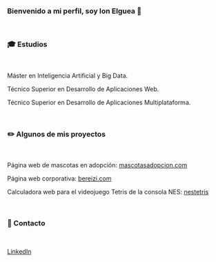 ### Bienvenido a mi perfil, soy Ion Elguea 👋

<br>

### 🎓 Estudios 

<br>

Máster en Inteligencia Artificial y Big Data. 

Técnico Superior en Desarrollo de Aplicaciones Web. 

Técnico Superior en Desarrollo de Aplicaciones Multiplataforma.

<br>

### ✏️ Algunos de mis proyectos

<br>

Página web de mascotas en adopción: [mascotasadopcion.com](https://mascotasadopcion.com/)

Página web corporativa: [bereizi.com](https://bereizi.com/)

Calculadora web para el videojuego Tetris de la consola NES: [nestetris](https://nestetris.bereizi.com/)

<br>

### 🔗 Contacto

<br>

[LinkedIn](https://es.linkedin.com/in/ionmarijuan)
